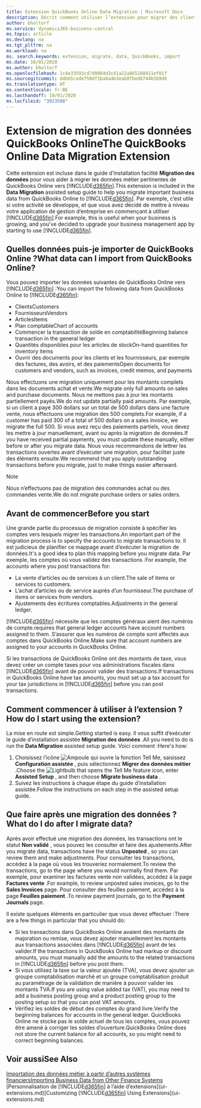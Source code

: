 ```yaml
---
title: Extension QuickBooks Online Data Migration | Microsoft Docs
description: Décrit comment utiliser l’extension pour migrer des clients, des fournisseurs, des articles, et des comptes de QuickBooks Online dans Business Central.
author: bholtorf
ms.service: dynamics365-business-central
ms.topic: article
ms.devlang: na
ms.tgt_pltfrm: na
ms.workload: na
ms. search.keywords: extension, migrate, data, QuickBooks, import
ms.date: 10/01/2020
ms.author: bholtorf
ms.openlocfilehash: 1c4e33593cd7d0084d3c41a22a865160411ef01f
ms.sourcegitcommit: ddbb5cede750df1baba4b3eab8fbed6744b5b9d6
ms.translationtype: HT
ms.contentlocale: fr-BE
ms.lasthandoff: 10/01/2020
ms.locfileid: "3923508"
---
```

# <a name="the-quickbooks-online-data-migration-extension"></a><span data-ttu-id="b212a-103">Extension de migration des données QuickBooks Online</span><span class="sxs-lookup"><span data-stu-id="b212a-103">The QuickBooks Online Data Migration Extension</span></span>

<span data-ttu-id="b212a-104">Cette extension est incluse dans le guide d’installation facilité **Migration des données** pour vous aider à migrer les données métier pertinentes de QuickBooks Online vers [!INCLUDE[d365fin](includes/d365fin_md.md)].</span><span class="sxs-lookup"><span data-stu-id="b212a-104">This extension is included in the **Data Migration** assisted setup guide to help you migrate important business data from QuickBooks Online to [!INCLUDE[d365fin](includes/d365fin_md.md)].</span></span> <span data-ttu-id="b212a-105">Par exemple, c’est utile si votre activité se développe, et que vous avez décidé de mettre à niveau votre application de gestion d’entreprise en commençant à utiliser [!INCLUDE[d365fin](includes/d365fin_md.md)].</span><span class="sxs-lookup"><span data-stu-id="b212a-105">For example, this is useful when your business is growing, and you've decided to upgrade your business management app by starting to use [!INCLUDE[d365fin](includes/d365fin_md.md)].</span></span>

## <a name="what-data-can-i-import-from-quickbooks-online"></a><span data-ttu-id="b212a-106">Quelles données puis-je importer de QuickBooks Online ?</span><span class="sxs-lookup"><span data-stu-id="b212a-106">What data can I import from QuickBooks Online?</span></span>

<span data-ttu-id="b212a-107">Vous pouvez importer les données suivantes de QuickBooks Online vers [!INCLUDE[d365fin](includes/d365fin_md.md)] :</span><span class="sxs-lookup"><span data-stu-id="b212a-107">You can import the following data from QuickBooks Online to [!INCLUDE[d365fin](includes/d365fin_md.md)]:</span></span>  

* <span data-ttu-id="b212a-108">Clients</span><span class="sxs-lookup"><span data-stu-id="b212a-108">Customers</span></span>
* <span data-ttu-id="b212a-109">Fournisseurs</span><span class="sxs-lookup"><span data-stu-id="b212a-109">Vendors</span></span>
* <span data-ttu-id="b212a-110">Articles</span><span class="sxs-lookup"><span data-stu-id="b212a-110">Items</span></span>
* <span data-ttu-id="b212a-111">Plan comptable</span><span class="sxs-lookup"><span data-stu-id="b212a-111">Chart of accounts</span></span>
* <span data-ttu-id="b212a-112">Commencer la transaction de solde en comptabilité</span><span class="sxs-lookup"><span data-stu-id="b212a-112">Beginning balance transaction in the general ledger</span></span>
* <span data-ttu-id="b212a-113">Quantités disponibles pour les articles de stock</span><span class="sxs-lookup"><span data-stu-id="b212a-113">On-hand quantities for inventory items</span></span>
* <span data-ttu-id="b212a-114">Ouvrir des documents pour les clients et les fournisseurs, par exemple des factures, des avoirs, et des paiements</span><span class="sxs-lookup"><span data-stu-id="b212a-114">Open documents for customers and vendors, such as invoices, credit memos, and payments</span></span>

<span data-ttu-id="b212a-115">Nous effectuons une migration uniquement pour les montants complets dans les documents achat et vente.</span><span class="sxs-lookup"><span data-stu-id="b212a-115">We migrate only full amounts on sales and purchase documents.</span></span> <span data-ttu-id="b212a-116">Nous ne mettons pas à jour les montants partiellement payés.</span><span class="sxs-lookup"><span data-stu-id="b212a-116">We do not update partially paid amounts.</span></span> <span data-ttu-id="b212a-117">Par exemple, si un client a payé 300 dollars sur un total de 500 dollars dans une facture vente, nous effectuons une migration des 500 complets.</span><span class="sxs-lookup"><span data-stu-id="b212a-117">For example, if a customer has paid 300 of a total of 500 dollars on a sales invoice, we migrate the full 500.</span></span> <span data-ttu-id="b212a-118">Si vous avez reçu des paiements partiels, vous devez les mettre à jour manuellement, avant ou après la migration de données.</span><span class="sxs-lookup"><span data-stu-id="b212a-118">If you have received partial payments, you must update these manually, either before or after you migrate data.</span></span> <span data-ttu-id="b212a-119">Nous vous recommandons de lettrer les transactions ouvertes avant d’exécuter une migration, pour faciliter juste des éléments ensuite.</span><span class="sxs-lookup"><span data-stu-id="b212a-119">We recommend that you apply outstanding transactions before you migrate, just to make things easier afterward.</span></span>

> [!NOTE]  
> <span data-ttu-id="b212a-120">Nous n’effectuons pas de migration des commandes achat ou des commandes vente.</span><span class="sxs-lookup"><span data-stu-id="b212a-120">We do not migrate purchase orders or sales orders.</span></span>

## <a name="before-you-start"></a><span data-ttu-id="b212a-121">Avant de commencer</span><span class="sxs-lookup"><span data-stu-id="b212a-121">Before you start</span></span>

<span data-ttu-id="b212a-122">Une grande partie du processus de migration consiste à spécifier les comptes vers lesquels migrer les transactions.</span><span class="sxs-lookup"><span data-stu-id="b212a-122">An important part of the migration process is to specify the accounts to migrate transactions to.</span></span> <span data-ttu-id="b212a-123">Il est judicieux de planifier ce mappage avant d’exécuter la migration de données.</span><span class="sxs-lookup"><span data-stu-id="b212a-123">It's a good idea to plan this mapping before you migrate data.</span></span> <span data-ttu-id="b212a-124">Par exemple, les comptes où vous validez des transactions :</span><span class="sxs-lookup"><span data-stu-id="b212a-124">For example, the accounts where you post transactions for:</span></span>  

* <span data-ttu-id="b212a-125">La vente d’articles ou de services à un client.</span><span class="sxs-lookup"><span data-stu-id="b212a-125">The sale of items or services to customers.</span></span>
* <span data-ttu-id="b212a-126">L’achat d’articles ou de service auprès d’un fournisseur.</span><span class="sxs-lookup"><span data-stu-id="b212a-126">The purchase of items or services from vendors.</span></span>  
* <span data-ttu-id="b212a-127">Ajustements des écritures comptables.</span><span class="sxs-lookup"><span data-stu-id="b212a-127">Adjustments in the general ledger.</span></span>  

[!INCLUDE[d365fin](includes/d365fin_md.md)] <span data-ttu-id="b212a-128">nécessite que les comptes généraux aient des numéros de compte.</span><span class="sxs-lookup"><span data-stu-id="b212a-128">requires that general ledger accounts have account numbers assigned to them.</span></span> <span data-ttu-id="b212a-129">S’assurer que les numéros de compte sont affectés aux comptes dans QuickBooks Online.</span><span class="sxs-lookup"><span data-stu-id="b212a-129">Make sure that account numbers are assigned to your accounts in QuickBooks Online.</span></span>

<span data-ttu-id="b212a-130">Si les transactions de QuickBooks Online ont des montants de taxe, vous devez créer un compte taxes pour vos administrations fiscales dans [!INCLUDE[d365fin](includes/d365fin_md.md)] avant de pouvoir valider des transactions.</span><span class="sxs-lookup"><span data-stu-id="b212a-130">If transactions in QuickBooks Online have tax amounts, you must set up a tax account for your tax jurisdictions in [!INCLUDE[d365fin](includes/d365fin_md.md)] before you can post transactions.</span></span>

## <a name="how-do-i-start-using-the-extension"></a><span data-ttu-id="b212a-131">Comment commencer à utiliser à l’extension ?</span><span class="sxs-lookup"><span data-stu-id="b212a-131">How do I start using the extension?</span></span>

<span data-ttu-id="b212a-132">La mise en route est simple.</span><span class="sxs-lookup"><span data-stu-id="b212a-132">Getting started is easy.</span></span> <span data-ttu-id="b212a-133">Il vous suffit d’exécuter le guide d’installation assistée **Migration des données** .</span><span class="sxs-lookup"><span data-stu-id="b212a-133">All you need to do is run the **Data Migration** assisted setup guide.</span></span> <span data-ttu-id="b212a-134">Voici comment :</span><span class="sxs-lookup"><span data-stu-id="b212a-134">Here's how:</span></span>

1. <span data-ttu-id="b212a-135">Choisissez l’icône ![Ampoule qui ouvre la fonction Tell Me](media/ui-search/search_small.png "Dites-moi ce que vous voulez faire"), saisissez **Configuration assistée** , puis sélectionnez **Migrer des données métier** .</span><span class="sxs-lookup"><span data-stu-id="b212a-135">Choose the ![Lightbulb that opens the Tell Me feature](media/ui-search/search_small.png "Tell me what you want to do") icon, enter **Assisted Setup** , and then choose **Migrate business data** .</span></span>
2. <span data-ttu-id="b212a-136">Suivez les instructions à chaque étape du guide d’installation assistée.</span><span class="sxs-lookup"><span data-stu-id="b212a-136">Follow the instructions on each step in the assisted setup guide.</span></span>

## <a name="what-do-i-do-after-i-migrate-data"></a><span data-ttu-id="b212a-137">Que faire après une migration des données ?</span><span class="sxs-lookup"><span data-stu-id="b212a-137">What do I do after I migrate data?</span></span>

<span data-ttu-id="b212a-138">Après avoir effectué une migration des données, les transactions ont le statut **Non validé** , vous pouvez les consulter et faire des ajustements.</span><span class="sxs-lookup"><span data-stu-id="b212a-138">After you migrate data, transactions have the status **Unposted** , so you can review them and make adjustments.</span></span> <span data-ttu-id="b212a-139">Pour consulter les transactions, accédez à la page où vous les trouveriez normalement.</span><span class="sxs-lookup"><span data-stu-id="b212a-139">To review the transactions, go to the page where you would normally find them.</span></span> <span data-ttu-id="b212a-140">Par exemple, pour examiner les factures vente non validées, accédez à la page **Factures vente** .</span><span class="sxs-lookup"><span data-stu-id="b212a-140">For example, to review unposted sales invoices, go to the **Sales Invoices** page.</span></span> <span data-ttu-id="b212a-141">Pour consulter des feuilles paiement, accédez à la page **Feuilles paiement** .</span><span class="sxs-lookup"><span data-stu-id="b212a-141">To review payment journals, go to the **Payment Journals** page.</span></span>  

<span data-ttu-id="b212a-142">Il existe quelques éléments en particulier que vous devez effectuer :</span><span class="sxs-lookup"><span data-stu-id="b212a-142">There are a few things in particular that you should do:</span></span>

* <span data-ttu-id="b212a-143">Si les transactions dans QuickBooks Online avaient des montants de majoration ou remise, vous devez ajouter manuellement les montants aux transactions associées dans [!INCLUDE[d365fin](includes/d365fin_md.md)] avant de les valider.</span><span class="sxs-lookup"><span data-stu-id="b212a-143">If the transactions in QuickBooks Online had markup or discount amounts, you must manually add the amounts to the related transactions in [!INCLUDE[d365fin](includes/d365fin_md.md)] before you post them.</span></span>
* <span data-ttu-id="b212a-144">Si vous utilisez la taxe sur la valeur ajoutée (TVA), vous devez ajouter un groupe comptabilisation marché et un groupe comptabilisation produit au paramétrage de la validation de manière à pouvoir valider les montants TVA.</span><span class="sxs-lookup"><span data-stu-id="b212a-144">If you are using value added tax (VAT), you may need to add a business posting group and a product posting group to the posting setup so that you can post VAT amounts.</span></span>
* <span data-ttu-id="b212a-145">Vérifiez les soldes de début des comptes du grand livre.</span><span class="sxs-lookup"><span data-stu-id="b212a-145">Verify the beginning balances for accounts in the general ledger.</span></span> <span data-ttu-id="b212a-146">QuickBooks Online ne stocke pas le solde actuel de tous les comptes, vous pouvez être amené à corriger les soldes d’ouverture.</span><span class="sxs-lookup"><span data-stu-id="b212a-146">QuickBooks Online does not store the current balance for all accounts, so you might need to correct beginning balances.</span></span>

## <a name="see-also"></a><span data-ttu-id="b212a-147">Voir aussi</span><span class="sxs-lookup"><span data-stu-id="b212a-147">See Also</span></span>

[<span data-ttu-id="b212a-148">Importation des données métier à partir d’autres systèmes financiers</span><span class="sxs-lookup"><span data-stu-id="b212a-148">Importing Business Data from Other Finance Systems</span></span>](across-import-data-configuration-packages.md)  
<span data-ttu-id="b212a-149">[Personnalisation de [!INCLUDE[d365fin](includes/d365fin_md.md)] à l’aide d’extensions](ui-extensions.md)</span><span class="sxs-lookup"><span data-stu-id="b212a-149">[Customizing [!INCLUDE[d365fin](includes/d365fin_md.md)] Using Extensions](ui-extensions.md)</span></span>  
